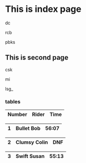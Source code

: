 # This is index page

dc

rcb

pbks

## This is second page

csk

mi

lsg_

### tables

| Number | Rider        | Time  |
|---|---|---|

| 1      | Bullet Bob   | 56:07 |
|---|---|---|
 
| 2      | Clumsy Colin | DNF   |
|---|---|---|

| 3      | Swift Susan  | 55:13 |
|---|---|---|
